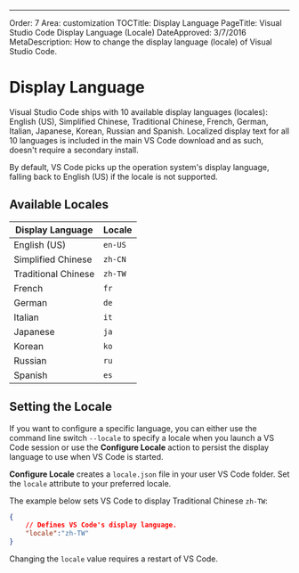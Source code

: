 ﻿---
Order: 7
Area: customization
TOCTitle: Display Language
PageTitle: Visual Studio Code Display Language (Locale)
DateApproved: 3/7/2016
MetaDescription: How to change the display language (locale) of Visual Studio Code.  

# Display Language

Visual Studio Code ships with 10 available display languages (locales): English (US), Simplified Chinese, Traditional Chinese, French, German, Italian, Japanese, Korean, Russian and Spanish.  Localized display text for all 10 languages is included in the main VS Code download and as such, doesn't require a secondary install.

By default, VS Code picks up the operation system's display language, falling back to English (US) if the locale is not supported.

## Available Locales

Display Language | Locale
-----------------|-------
English (US) | `en-US`
Simplified Chinese | `zh-CN`
Traditional Chinese | `zh-TW`
French | `fr`
German | `de`
Italian | `it`
Japanese | `ja`
Korean | `ko`
Russian | `ru`
Spanish | `es`

## Setting the Locale

If you want to configure a specific language, you can either use the command line switch `--locale` to specify a locale when you launch a VS Code session or use the **Configure Locale** action to persist the display language to use when VS Code is started.

**Configure Locale** creates a `locale.json` file in your user VS Code folder.  Set the `locale` attribute to your preferred locale.

The example below sets VS Code to display Traditional Chinese `zh-TW`:

```json
{
    // Defines VS Code's display language.
    "locale":"zh-TW"
}
```

Changing the `locale` value requires a restart of VS Code.
